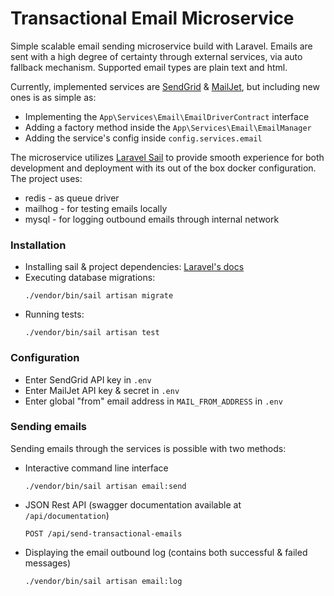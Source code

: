 # Transactional Email Microservice

Simple scalable email sending microservice build with Laravel.  Emails are sent with a high degree of
certainty through external services, via auto fallback mechanism. Supported email types are plain text and html.

Currently, implemented services are [SendGrid](https://sendgrid.com/) & [MailJet](https://www.mailjet.com/), but including new ones is as simple as:
* Implementing the `App\Services\Email\EmailDriverContract` interface
* Adding a factory method inside the `App\Services\Email\EmailManager`
* Adding the service's config inside `config.services.email`

The microservice utilizes [Laravel Sail](https://laravel.com/docs/8.x/sail) to provide smooth experience for both development and deployment with its out of the box docker configuration. The project uses:
* redis - as queue driver
* mailhog - for testing emails locally
* mysql - for logging outbound emails through internal network

### Installation

* Installing sail & project dependencies: [Laravel's docs](https://laravel.com/docs/8.x/sail#installing-composer-dependencies-for-existing-projects)
* Executing database migrations:
  ```
  ./vendor/bin/sail artisan migrate
  ```
* Running tests:
  ```
  ./vendor/bin/sail artisan test
  ```

### Configuration

* Enter SendGrid API key in `.env` 
* Enter MailJet API key & secret in `.env`
* Enter global "from" email address in `MAIL_FROM_ADDRESS` in `.env`

### Sending emails

Sending emails through the services is possible with two methods:
* Interactive command line interface 
  ```
  ./vendor/bin/sail artisan email:send
  ```
* JSON Rest API (swagger documentation available at `/api/documentation`)
  ```
  POST /api/send-transactional-emails
  ```
* Displaying the email outbound log (contains both successful & failed messages)
  ```
  ./vendor/bin/sail artisan email:log
  ```
